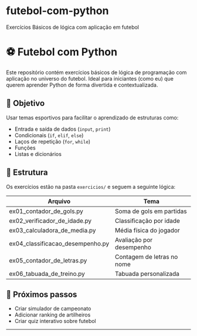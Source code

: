 # futebol-com-python
Exercícios Básicos de lógica com aplicação em futebol

# ⚽ Futebol com Python

Este repositório contém exercícios básicos de lógica de programação com aplicação no universo do futebol. Ideal para iniciantes (como eu) que querem aprender Python de forma divertida e contextualizada.

## 🧠 Objetivo

Usar temas esportivos para facilitar o aprendizado de estruturas como:

- Entrada e saída de dados (`input`, `print`)
- Condicionais (`if`, `elif`, `else`)
- Laços de repetição (`for`, `while`)
- Funções
- Listas e dicionários

## 📂 Estrutura

Os exercícios estão na pasta `exercicios/` e seguem a seguinte lógica:

| Arquivo | Tema |
|--------|------|
| ex01_contador_de_gols.py | Soma de gols em partidas |
| ex02_verificador_de_idade.py | Classificação por idade |
| ex03_calculadora_de_media.py | Média física do jogador |
| ex04_classificacao_desempenho.py | Avaliação por desempenho |
| ex05_contador_de_letras.py | Contagem de letras no nome |
| ex06_tabuada_de_treino.py | Tabuada personalizada |

## 🚀 Próximos passos

- Criar simulador de campeonato
- Adicionar ranking de artilheiros
- Criar quiz interativo sobre futebol

---
